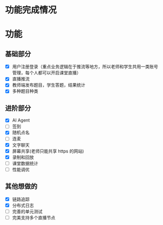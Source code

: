 # 功能完成情况

# 功能
## 基础部分
- [x] 用户注册登录（重点业务逻辑在于推流等地方，所以老师和学生共用一类账号管理，每个人都可以开启课堂直播）
- [x] 直播推流
- [x] 教师端发布题目，学生答题，结果统计
- [x] 多种题目种类
## 进阶部分
- [x] AI Agent
- [ ] 签到
- [x] 随机点名
- [ ] 连麦
- [x] 文字聊天
- [x] 屏幕共享(老师只能共享 https 的网站)
- [x] 录制和回放
- [ ] 课堂数据统计
- [ ] 性能调优
## 其他想做的
- [x] 链路追踪
- [x] 分布式日志
- [ ] 完善的单元测试
- [ ] 完美支持多个直播节点
